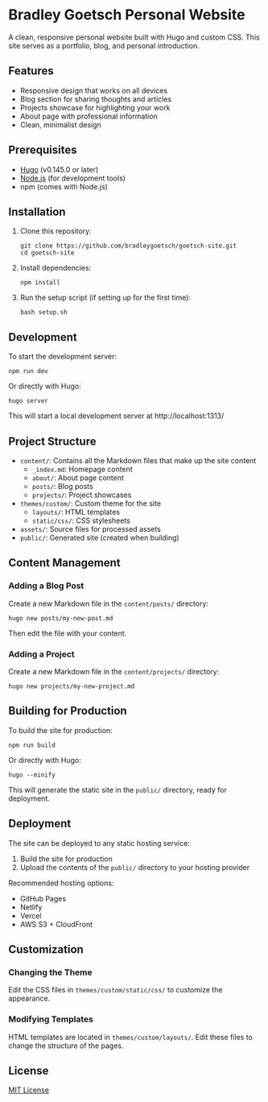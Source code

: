 # Bradley Goetsch Personal Website

A clean, responsive personal website built with Hugo and custom CSS. This site serves as a portfolio, blog, and personal introduction.

## Features

- Responsive design that works on all devices
- Blog section for sharing thoughts and articles
- Projects showcase for highlighting your work
- About page with professional information
- Clean, minimalist design

## Prerequisites

- [Hugo](https://gohugo.io/getting-started/installing/) (v0.145.0 or later)
- [Node.js](https://nodejs.org/) (for development tools)
- npm (comes with Node.js)

## Installation

1. Clone this repository:
   ```
   git clone https://github.com/bradleygoetsch/goetsch-site.git
   cd goetsch-site
   ```

2. Install dependencies:
   ```
   npm install
   ```

3. Run the setup script (if setting up for the first time):
   ```
   bash setup.sh
   ```

## Development

To start the development server:

```
npm run dev
```

Or directly with Hugo:

```
hugo server
```

This will start a local development server at http://localhost:1313/

## Project Structure

- `content/`: Contains all the Markdown files that make up the site content
  - `_index.md`: Homepage content
  - `about/`: About page content
  - `posts/`: Blog posts
  - `projects/`: Project showcases
- `themes/custom/`: Custom theme for the site
  - `layouts/`: HTML templates
  - `static/css/`: CSS stylesheets
- `assets/`: Source files for processed assets
- `public/`: Generated site (created when building)

## Content Management

### Adding a Blog Post

Create a new Markdown file in the `content/posts/` directory:

```
hugo new posts/my-new-post.md
```

Then edit the file with your content.

### Adding a Project

Create a new Markdown file in the `content/projects/` directory:

```
hugo new projects/my-new-project.md
```

## Building for Production

To build the site for production:

```
npm run build
```

Or directly with Hugo:

```
hugo --minify
```

This will generate the static site in the `public/` directory, ready for deployment.

## Deployment

The site can be deployed to any static hosting service:

1. Build the site for production
2. Upload the contents of the `public/` directory to your hosting provider

Recommended hosting options:
- GitHub Pages
- Netlify
- Vercel
- AWS S3 + CloudFront

## Customization

### Changing the Theme

Edit the CSS files in `themes/custom/static/css/` to customize the appearance.

### Modifying Templates

HTML templates are located in `themes/custom/layouts/`. Edit these files to change the structure of the pages.

## License

[MIT License](LICENSE)
